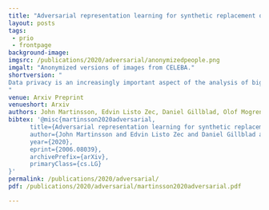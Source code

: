 ```yaml
---
title: "Adversarial representation learning for synthetic replacement of private attributes"
layout: posts
tags:
 - prio
 - frontpage
background-image: 
imgsrc: /publications/2020/adversarial/anonymizedpeople.png
imgalt: "Anonymized versions of images from CELEBA."
shortversion: "
Data privacy is an increasingly important aspect of the analysis of big data for many real-world tasks. Privacy enhancing transformations of data can help unlocking the potential in data sources containing sensitive information, but finding the right balance between privacy and utility is often a tricky trade-off. In this work, we study how adversarial representation learning can be used to ensure the privacy of users, and to obfuscate sensitive attributes in existing datasets. While previous methods using this kind of approach only aim at obfuscating the sensitive information, we find that adding new information in its place strengthens the provided privacy. We propose a two step data privatization method that builds on generative adversarial networks: in the first step, sensitive data is removed from the representation, and in the second step, a sample which is independent of the input data is inserted in its place. The result is an approach that can provide stronger privatization on image data, and yet be preserving both the domain and the utility of the inputs.
"
venue: Arxiv Preprint
venueshort: Arxiv
authors: John Martinsson, Edvin Listo Zec, Daniel Gillblad, Olof Mogren
bibtex: '@misc{martinsson2020adversarial,
      title={Adversarial representation learning for synthetic replacement of private attributes}, 
      author={John Martinsson and Edvin Listo Zec and Daniel Gillblad and Olof Mogren},
      year={2020},
      eprint={2006.08039},
      archivePrefix={arXiv},
      primaryClass={cs.LG}
}'
permalink: /publications/2020/adversarial/
pdf: /publications/2020/adversarial/martinsson2020adversarial.pdf

---
```

